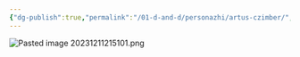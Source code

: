 ```yaml
---
{"dg-publish":true,"permalink":"/01-d-and-d/personazhi/artus-czimber/","created":"2024-11-09T09:06:49.878+03:00","updated":"2023-12-26T14:50:25.001+03:00"}
---
```


![Pasted image 20231211215101.png](/img/user/01_D&D/img/Pasted%20image%2020231211215101.png)